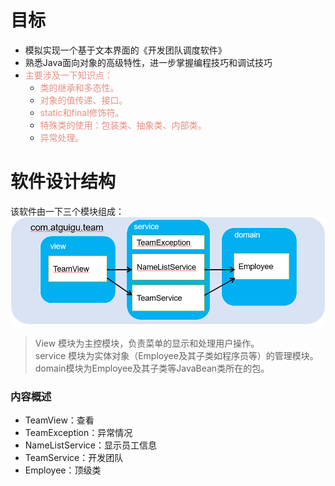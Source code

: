 # 目标
* 模拟实现一个基于文本界面的《开发团队调度软件》
* 熟悉Java面向对象的高级特性，进一步掌握编程技巧和调试技巧
* <span style="color:#e88e82">主要涉及一下知识点：</span>
  * <span style="color:#e88e82">类的继承和多态性。</span>
  * <span style="color:#e88e82">对象的值传递、接口。</span>
  * <span style="color:#e88e82">static和final修饰符。</span>
  * <span style="color:#e88e82">特殊类的使用：包装类、抽象类、内部类。</span>
  * <span style="color:#e88e82">异常处理。</span>

# 软件设计结构
该软件由一下三个模块组成：
![img.png](img.png)
> View 模块为主控模块，负责菜单的显示和处理用户操作。  
> service 模块为实体对象（Employee及其子类如程序员等）的管理模块。  
> domain模块为Employee及其子类等JavaBean类所在的包。

### 内容概述
<ul type="1">
<li>TeamView：查看</li>
<li>TeamException：异常情况</li>
<li>NameListService：显示员工信息</li>
<li>TeamService：开发团队</li>
<li>Employee：顶级类</li>
</ul>
